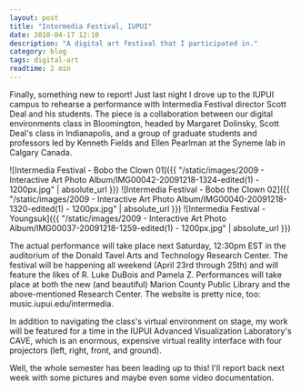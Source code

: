 ```yaml
---
layout: post
title: "Intermedia Festival, IUPUI"
date: 2010-04-17 12:10
description: "A digital art festival that I participated in."
category: blog
tags: digital-art
readtime: 2 min
---
```


Finally, something new to report! Just last night I drove up to the IUPUI campus to rehearse a performance with Intermedia Festival director Scott Deal and his students. The piece is a collaboration between our digital environments class in Bloomington, headed by Margaret Dolinsky, Scott Deal's class in Indianapolis, and a group of graduate students and professors led by Kenneth Fields and Ellen Pearlman at the Syneme lab in Calgary Canada.

![Intermedia Festival - Bobo the Clown 01]({{ "/static/images/2009 - Interactive Art Photo Album/IMG00042-20091218-1324-edited(1) - 1200px.jpg" | absolute_url }})
![Intermedia Festival - Bobo the Clown 02]({{ "/static/images/2009 - Interactive Art Photo Album/IMG00040-20091218-1320-edited(1) - 1200px.jpg" | absolute_url }})
![Intermedia Festival - Youngsuk]({{ "/static/images/2009 - Interactive Art Photo Album/IMG00037-20091218-1259-edited(1) - 1200px.jpg" | absolute_url }})

The actual performance will take place next Saturday, 12:30pm EST in the auditorium of the Donald Tavel Arts and Technology Research Center. The festival will be happening all weekend (April 23rd through 25th) and will feature the likes of R. Luke DuBois and Pamela Z. Performances will take place at both the new (and beautiful) Marion County Public Library and the above-mentioned Research Center. The website is pretty nice, too: music.iupui.edu/intermedia.

In addition to navigating the class's virtual environment on stage, my work will be featured for a time in the IUPUI Advanced Visualization Laboratory's CAVE, which is an enormous, expensive virtual reality interface with four projectors (left, right, front, and ground).

Well, the whole semester has been leading up to this! I'll report back next week with some pictures and maybe even some video documentation.
